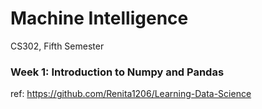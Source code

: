 # Machine Intelligence
CS302, Fifth Semester

### Week 1: Introduction to Numpy and Pandas
  ref: https://github.com/Renita1206/Learning-Data-Science 
